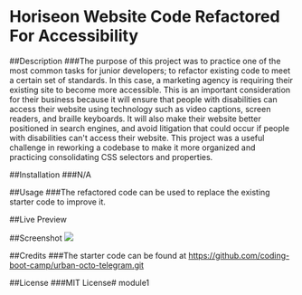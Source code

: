 # Horiseon Website Code Refactored For Accessibility

##Description
###The purpose of this project was to practice one of the most common tasks for junior developers; to refactor existing code to meet a certain set of standards. In this case, a marketing agency is requiring their existing site to become more accessible.
This is an important consideration for their business because it will ensure that people with disabilities can access their website using technology such as video captions, screen readers, and braille keyboards. It will also make their website better positioned in search engines, and avoid litigation that could occur if people with disabilities can't access their website. This project was a useful challenge in reworking a codebase to make it more organized and practicing consolidating CSS selectors and properties.

##Installation
###N/A

##Usage
###The refactored code can be used to replace the existing starter code to improve it.

##Live Preview

##Screenshot
<img src="./assets/images/screenshot.png" />

##Credits
###The starter code can be found at https://github.com/coding-boot-camp/urban-octo-telegram.git

##License
###MIT License# module1
